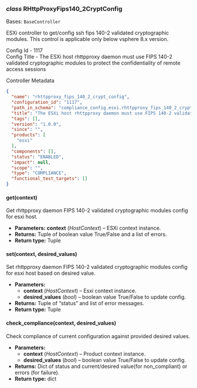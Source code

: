 ### *class* RHttpProxyFips140_2CryptConfig

Bases: `BaseController`

ESXi controller to get/config ssh fips 140-2 validated cryptographic modules. This control is applicable only
below vsphere 8.x version.

Config Id - 1117
<br/>
Config Title - The ESXi host rhttpproxy daemon must use FIPS 140-2 validated cryptographic modules to protect the confidentiality of remote access sessions
<br/>

Controller Metadata
```json
{
  "name": "rhttpproxy_fips_140_2_crypt_config",
  "configuration_id": "1117",
  "path_in_schema": "compliance_config.esxi.rhttpproxy_fips_140_2_crypt_config",
  "title": "The ESXi host rhttpproxy daemon must use FIPS 140-2 validated cryptographic modules to protect the confidentiality of remote access sessions",
  "tags": [],
  "version": "1.0.0",
  "since": "",
  "products": [
    "esxi"
  ],
  "components": [],
  "status": "ENABLED",
  "impact": null,
  "scope": "",
  "type": "COMPLIANCE",
  "functional_test_targets": []
}
```

#### get(context)

Get rhttpproxy daemon FIPS 140-2 validated cryptographic modules config for esxi host.

* **Parameters:**
  **context** (*HostContext*) – ESXi context instance.
* **Returns:**
  Tuple of boolean value True/False and a list of errors.
* **Return type:**
  Tuple

#### set(context, desired_values)

Set rhttpproxy daemon FIPS 140-2 validated cryptographic modules config for esxi host based on desired value.

* **Parameters:**
  * **context** (*HostContext*) – Esxi context instance.
  * **desired_values** (*bool*) – boolean value True/False to update config.
* **Returns:**
  Tuple of “status” and list of error messages.
* **Return type:**
  Tuple

#### check_compliance(context, desired_values)

Check compliance of current configuration against provided desired values.

* **Parameters:**
  * **context** (*HostContext*) – Product context instance.
  * **desired_values** (*bool*) – boolean value True/False to update config.
* **Returns:**
  Dict of status and current/desired value(for non_compliant) or errors (for failure).
* **Return type:**
  dict
